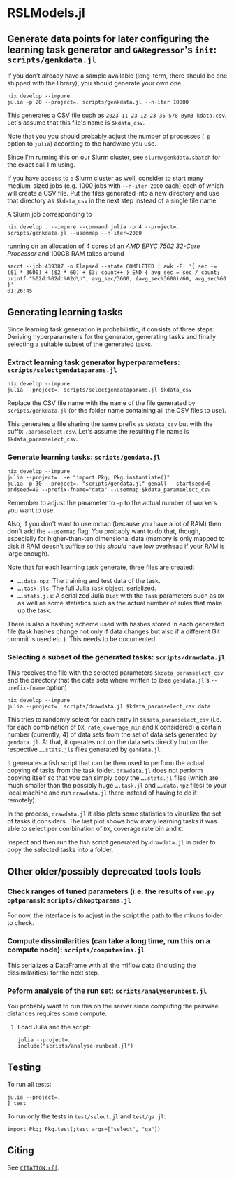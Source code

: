 # RSLModels.jl


## Generate data points for later configuring the learning task generator and `GARegressor`'s `init`: `scripts/genkdata.jl`


If you don't already have a sample available (long-term, there should be one
shipped with the library), you should generate your own one.


```
nix develop --impure
julia -p 20 --project=. scripts/genkdata.jl --n-iter 10000
```


This generates a CSV file such as `2023-11-23-12-23-35-578-Bym3-kdata.csv`.
Let's assume that this file's name is `$kdata_csv`.


Note that you you should probably adjust the number of processes (`-p` option to
`julia`) according to the hardware you use.


Since I'm running this on our Slurm cluster, see `slurm/genkdata.sbatch` for the
exact call I'm using.


If you have access to a Slurm cluster as well, consider to start many
medium-sized jobs (e.g. 1000 jobs with `--n-iter 2000` each) each of which will
create a CSV file.  Put the files generated into a new directory and use that
directory as `$kdata_csv` in the next step instead of a single file name.


A Slurm job corresponding to

```
nix develop . --impure --command julia -p 4 --project=. scripts/genkdata.jl --usemmap --n-iter=2000

```

running on an allocation of 4 cores of an *AMD EPYC 7502 32-Core Processor* and
100GB RAM takes around

```
sacct --job 439387 -o Elapsed --state COMPLETED | awk -F: '{ sec += ($1 * 3600) + ($2 * 60) + $3; count++ } END { avg_sec = sec / count; printf "%02d:%02d:%02d\n", avg_sec/3600, (avg_sec%3600)/60, avg_sec%60 }'
01:26:45
```


## Generating learning tasks


Since learning task generation is probabilistic, it consists of three steps:
Deriving hyperparameters for the generator, generating tasks and finally
selecting a suitable subset of the generated tasks.


### Extract learning task generator hyperparameters: `scripts/selectgendataparams.jl`


```
nix develop --impure
julia --project=. scripts/selectgendataparams.jl $kdata_csv
```


Replace the CSV file name with the name of the file generated by
`scripts/genkdata.jl` (or the folder name containing all the CSV files to use).


This generates a file sharing the same prefix as `$kdata_csv` but with the
suffix `.paramselect.csv`. Let's assume the resulting file name is
`$kdata_paramselect_csv`.


### Generate learning tasks: `scripts/gendata.jl`

```
nix develop --impure
julia --project=. -e "import Pkg; Pkg.instantiate()"
julia -p 30 --project=. "scripts/gendata.jl" genall --startseed=0 --endseed=49 --prefix-fname="data" --usemmap $kdata_paramselect_csv
```

Remember to adjust the parameter to `-p` to the actual number of workers you
want to use.


Also, if you don't want to use mmap (because you have a lot of RAM) then don't
add the `--usemmap` flag. You probably want to do that, though, especially for
higher-than-ten dimensional data (memory is only mapped to disk if RAM doesn't
suffice so this *should* have low overhead if your RAM is large enough).


Note that for each learning task generate, three files are created:

- `….data.npz`: The training and test data of the task.
- `….task.jls`: The full Julia `Task` object, serialized.
- `….stats.jls`: A serialized Julia `Dict` with the `Task` parameters such as
  `DX` as well as some statistics such as the actual number of rules that make
  up the task.


There is also a hashing scheme used with hashes stored in each generated file
(task hashes change not only if data changes but also if a different Git commit
is used etc.). This needs to be documented.


### Selecting a subset of the generated tasks: `scripts/drawdata.jl`


This receives the file with the selected parameters `$kdata_paramselect_csv` and
the directory that the data sets where written to (see `gendata.jl`'s
`--prefix-fname` option)


```
nix develop --impure
julia --project=. scripts/drawdata.jl $kdata_paramselect_csv data
```


This tries to randomly select for each entry in `$kdata_paramselect_csv` (i.e.
for each combination of `DX`, `rate_coverage_min` and `K` considered) a certain
number (currently, 4) of data sets from the set of data sets generated by
`gendata.jl`. At that, it operates not on the data sets directly but on the
respective `….stats.jls` files generated by `gendata.jl`.


It generates a fish script that can be then used to perform the actual copying
of tasks from the task folder. `drawdata.jl` does not perform copying itself so
that you can simply copy the `….stats.jl` files (which are much smaller than the
possibly huge `….task.jl` and `….data.npz` files) to your local machine and run
`drawdata.jl` there instead of having to do it remotely).


In the process, `drawdata.jl` it also plots some statistics to visualize the set
of tasks it considers. The last plot shows how many learning tasks it was able
to select per combination of `DX`, coverage rate bin and `K`.


Inspect and then run the fish script generated by `drawdata.jl` in order to copy
the selected tasks into a folder.


## Other older/possibly deprecated tools tools


### Check ranges of tuned parameters (i.e. the results of `run.py optparams`): `scripts/chkoptparams.jl`


For now, the interface is to adjust in the script the path to the mlruns folder
to check.


### Compute dissimilarities (can take a long time, run this on a compute node): `scripts/computesims.jl`


This serializes a DataFrame with all the mlflow data (including the
dissimilarities) for the next step.


### Peform analysis of the run set: `scripts/analyserunbest.jl`


You probably want to run this on the server since computing the pairwise
distances requires some compute.


1. Load Julia and the script:
   ```
   julia --project=.
   include("scripts/analyse-runbest.jl")
   ```
   

## Testing


To run all tests:

```
julia --project=.
] test
```


To run only the tests in `test/select.jl` and `test/ga.jl`:

```
import Pkg; Pkg.test(;test_args=["select", "ga"])
```
   
   
## Citing


See [`CITATION.cff`](CITATION.cff).
